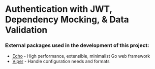 # Authentication with JWT, Dependency Mocking, & Data Validation

### External packages used in the development of this project:

* [Echo](https://echo.labstack.com/) - High performance, extensible, minimalist Go web framework
* [Viper](https://github.com/spf13/viper) - Handle configuration needs and formats
